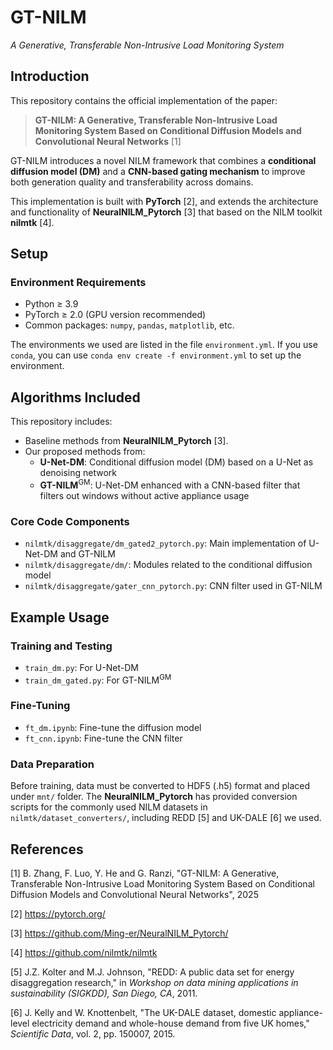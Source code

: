 # GT-NILM
*A Generative, Transferable Non-Intrusive Load Monitoring System*

## Introduction
This repository contains the official implementation of the paper:

> **GT-NILM: A Generative, Transferable Non-Intrusive Load Monitoring System Based on Conditional Diffusion Models and Convolutional Neural Networks** [1]

GT-NILM introduces a novel NILM framework that combines a **conditional diffusion model (DM)** and a **CNN-based gating mechanism** to improve both generation quality and transferability across domains.

This implementation is built with **PyTorch** [2], and extends the architecture and functionality of __NeuralNILM_Pytorch__ [3] that based on the NILM toolkit __nilmtk__ [4].

## Setup

### Environment Requirements

- Python ≥ 3.9
- PyTorch ≥ 2.0 (GPU version recommended)
- Common packages: `numpy`, `pandas`, `matplotlib`, etc.

The environments we used are listed in the file `environment.yml`. If you use `conda`, you can use `conda env create -f environment.yml` to set up the environment.

## Algorithms Included
This repository includes:
* Baseline methods from __NeuralNILM_Pytorch__ [3].
* Our proposed methods from:
  * __U-Net-DM__: Conditional diffusion model (DM) based on a U-Net as denoising network
  * __GT-NILM__<sup>GM</sup>: U-Net-DM enhanced with a CNN-based filter that filters out windows without active appliance usage

### Core Code Components
* `nilmtk/disaggregate/dm_gated2_pytorch.py`: Main implementation of U-Net-DM and GT-NILM
* `nilmtk/disaggregate/dm/`: Modules related to the conditional diffusion model
* `nilmtk/disaggregate/gater_cnn_pytorch.py`: CNN filter used in GT-NILM

## Example Usage
### Training and Testing
* `train_dm.py`: For U-Net-DM
* `train_dm_gated.py`: For GT-NILM<sup>GM</sup>

### Fine-Tuning
* `ft_dm.ipynb`: Fine-tune the diffusion model
* `ft_cnn.ipynb`: Fine-tune the CNN filter

### Data Preparation
Before training, data must be converted to HDF5 (.h5) format and placed under `mnt/` folder.
The __NeuralNILM_Pytorch__ has provided conversion scripts for the commonly used NILM datasets in `nilmtk/dataset_converters/`,
including REDD [5] and UK-DALE [6] we used.

## References
[1] B. Zhang, F. Luo, Y. He and G. Ranzi, "GT-NILM: A Generative, Transferable Non-Intrusive Load Monitoring System 
Based on Conditional Diffusion Models and Convolutional Neural Networks", 2025

[2] https://pytorch.org/

[3] https://github.com/Ming-er/NeuralNILM_Pytorch/ 

[4] https://github.com/nilmtk/nilmtk

[5] J.Z. Kolter and M.J. Johnson, "REDD: A public data set for energy disaggregation research," in _Workshop on data mining applications in sustainability (SIGKDD), San Diego, CA_, 2011.

[6] J. Kelly and W. Knottenbelt, "The UK-DALE dataset, domestic appliance-level electricity demand and whole-house demand from five UK homes," _Scientific Data_, vol. 2, pp. 150007, 2015.
